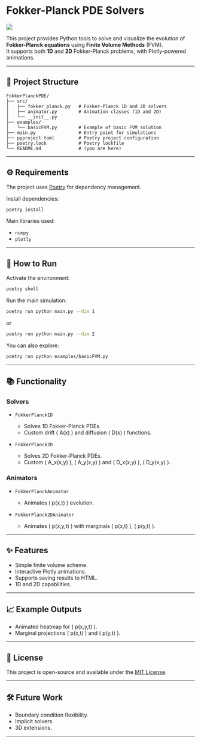 # Fokker-Planck PDE Solvers

![
](image.png)

This project provides Python tools to solve and visualize the evolution of **Fokker-Planck equations** using **Finite Volume Methods** (FVM).  
It supports both **1D** and **2D** Fokker-Planck problems, with Plotly-powered animations.

---

## 📂 Project Structure

```
FokkerPlanckPDE/
├── src/
│   ├── fokker_planck.py   # Fokker-Planck 1D and 2D solvers
│   ├── animator.py        # Animation classes (1D and 2D)
│   └── __init__.py
├── examples/
│   └── basicFVM.py        # Example of basic FVM solution
├── main.py                # Entry point for simulations
├── pyproject.toml         # Poetry project configuration
├── poetry.lock            # Poetry lockfile
└── README.md              # (you are here)
```

---

## ⚙️ Requirements

The project uses [Poetry](https://python-poetry.org/) for dependency management.

Install dependencies:

```bash
poetry install
```

Main libraries used:
- `numpy`
- `plotly`

---

## 🚀 How to Run

Activate the environment:

```bash
poetry shell
```

Run the main simulation:

```bash
poetry run python main.py --dim 1
```
or
```bash
poetry run python main.py --dim 2
```

You can also explore:

```bash
poetry run python examples/basicFVM.py
```

---

## 📚 Functionality

### Solvers

- `FokkerPlanck1D`
  - Solves 1D Fokker-Planck PDEs.
  - Custom drift \( A(x) \) and diffusion \( D(x) \) functions.

- `FokkerPlanck2D`
  - Solves 2D Fokker-Planck PDEs.
  - Custom \( A_x(x,y) \), \( A_y(x,y) \) and \( D_x(x,y) \), \( D_y(x,y) \).

### Animators

- `FokkerPlanckAnimator`
  - Animates \( p(x,t) \) evolution.

- `FokkerPlanck2DAnimator`
  - Animates \( p(x,y,t) \) with marginals \( p(x,t) \), \( p(y,t) \).

---

## ✨ Features

- Simple finite volume scheme.
- Interactive Plotly animations.
- Supports saving results to HTML.
- 1D and 2D capabilities.

---

## 📈 Example Outputs

- Animated heatmap for \( p(x,y,t) \).
- Marginal projections \( p(x,t) \) and \( p(y,t) \).

---

## 📜 License

This project is open-source and available under the [MIT License](LICENSE).

---

## 🛠 Future Work

- Boundary condition flexibility.
- Implicit solvers.
- 3D extensions.

---